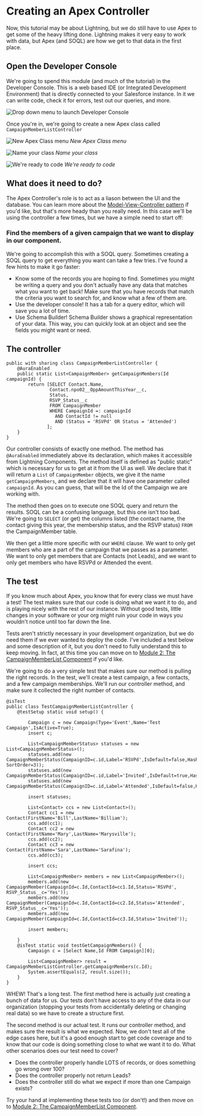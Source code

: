 # Creating an Apex Controller

Now, this tutorial may be about Lightning, but we do still have to use Apex to get some of the heavy lifting done. Lightning makes it very easy to work with data, but Apex (and SOQL) are how we get to that data in the first place.

## Open the Developer Console

We're going to spend this module (and much of the tutorial) in the Developer Console. This is a web based IDE (or Integrated Development Environment) that is directly connected to your Salesforce instance. In it we can write code, check it for errors, test out our queries, and more.

![Drop down menu to launch Developer Console](http://i.imgur.com/xmvAzoH.png)

Once you're in, we're going to create a new Apex class called `CampaignMemberListController`

![New Apex Class menu](http://i.imgur.com/GqX2dAA.png)
*New Apex Class menu*

![Name your class](http://i.imgur.com/UERr8Je.png)
*Name your class*

![We're ready to code](http://i.imgur.com/oBdAE0Q.png)
*We're ready to code*

## What does it need to do?

The Apex Controller's role is to act as a liason between the UI and the database. You can learn more about the [Model-View-Controller pattern](http://blog.codinghorror.com/understanding-model-view-controller/) if you'd like, but that's more heady than you really need. In this case we'll be using the controller a few times, but we have a simple need to start off:

### Find the members of a given campaign that we want to display in our component.

We're going to accomplish this with a SOQL query. Sometimes creating a SOQL query to get everything you want can take a few tries. I've found a few hints to make it go faster:

* Know some of the records you are hoping to find. Sometimes you might be writing a query and you don't actually have any data that matches what you want to get back! Make sure that you have records that match the criteria you want to search for, and know what a few of them are.
* Use the developer console! It has a tab for a query editor, which will save you a lot of time.
* Use Schema Builder! Schema Builder shows a graphical representation of your data. This way, you can quickly look at an object and see the fields you might want or need.

## The controller

    public with sharing class CampaignMemberListController {
        @AuraEnabled
        public static List<CampaignMember> getCampaignMembers(Id campaignId) {
            return [SELECT Contact.Name, 
                    Contact.npo02__OppAmountThisYear__c,
                    Status,
                    RSVP_Status__c 
                    FROM CampaignMember 
                    WHERE CampaignId =: campaignId 
                      AND ContactId != null 
                      AND (Status = 'RSVPd' OR Status = 'Attended')
                   ];
        }
    }

Our controller consists of exactly one method. The method has `@AuraEnabled` immediately above its declaration, which makes it accessible from Lightning Components. The method itself is defined as "public static" which is necessary for us to get at it from the UI as well. We declare that it will return a `List` of `CampaignMember` objects, we give it the name `getCampaignMembers`, and we declare that it will have one parameter called `campaignId`. As you can guess, that will be the Id of the Campaign we are working with.

The method then goes on to execute one SOQL query and return the results. SOQL can be a confusing language, but this one isn't too bad. We're going to `SELECT` (or get) the columns listed (the contact name, the contact giving this year, the membership status, and the RSVP status) `FROM` the CampaignMember table. 

We then get a little more specific with our `WHERE` clause. We want to only get members who are a part of the campaign that we passes as a parameter. We want to only get members that are Contacts (not Leads), and we want to only get members who have RSVPd or Attended the event.

## The test

If you know much about Apex, you know that for every class we must have a test! The test makes sure that our code is doing what we want it to do, and is playing nicely with the rest of our instance. Without good tests, little changes in your software or your org might ruin your code in ways you wouldn't notice until too far down the line.

Tests aren't strictly necessary in your development organization, but we do need them if we ever wanted to deploy the code. I've included a test below and some description of it, but you don't need to fully understand this to keep moving. In fact, at this time you can move on to [Module 2: The CampaignMemberList Component]() if you'd like.

We're going to do a very simple test that makes sure our method is pulling the right records. In the test, we'll create a test campaign, a few contacts, and a few campaign memberships. We'll run our controller method, and make sure it collected the right number of contacts.

    @isTest
    public class TestCampaignMemberListController {
        @testSetup static void setup() {
            
            Campaign c = new Campaign(Type='Event',Name='Test Campaign',IsActive=True);
            insert c;
            
            List<CampaignMemberStatus> statuses = new List<CampaignMemberStatus>();
            statuses.add(new CampaignMemberStatus(CampaignID=c.id,Label='RSVPd',IsDefault=false,HasResponded=true, SortOrder=3));
    		statuses.add(new CampaignMemberStatus(CampaignID=c.id,Label='Invited',IsDefault=true,HasResponded=false,SortOrder=4));
            statuses.add(new CampaignMemberStatus(CampaignID=c.id,Label='Attended',IsDefault=false,HasResponded=true,SortOrder=5));
            
            insert statuses;
            
            List<Contact> ccs = new List<Contact>();
            Contact cc1 = new Contact(FirstName='Bill',LastName='Billiam');
            ccs.add(cc1);
            Contact cc2 = new Contact(FirstName='Mary',LastName='Marysville');
            ccs.add(cc2);
            Contact cc3 = new Contact(FirstName='Sara',LastName='Sarafina');
            ccs.add(cc3);
            
            insert ccs;
            
            List<CampaignMember> members = new List<CampaignMember>();
            members.add(new CampaignMember(CampaignId=c.Id,ContactId=cc1.Id,Status='RSVPd',    RSVP_Status__c='Yes'));
            members.add(new CampaignMember(CampaignId=c.Id,ContactId=cc2.Id,Status='Attended',    RSVP_Status__c='Yes'));
            members.add(new CampaignMember(CampaignId=c.Id,ContactId=cc3.Id,Status='Invited'));
            
            insert members;
            
        }
        @isTest static void testGetCampaignMembers() {
            Campaign c = [Select Name,Id FROM Campaign][0];
    
            List<CampaignMember> result = CampaignMemberListController.getCampaignMembers(c.Id);
            System.assertEquals(2, result.size());
        }
    }

WHEW! That's a long test. The first method here is actually just creating a bunch of data for us. Our tests don't have access to any of the data in our organization (stopping your tests from accidentally deleting or changing real data) so we have to create a structure first.

The second method is our actual test. It runs our controller method, and makes sure the result is what we expected. Now, we don't test all of the edge cases here, but it's a good enough start to get code coverage and to know that our code is doing something close to what we want it to do. What other scenarios does our test need to cover?

* Does the controller properly handle LOTS of records, or does something go wrong over 100? 
* Does the controller properly not return Leads?
* Does the controller still do what we expect if more than one Campaign exists?

Try your hand at implementing these tests too (or don't!) and then move on to [Module 2: The CampaignMemberList Component]().
